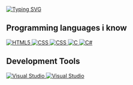 [![Typing SVG](https://readme-typing-svg.herokuapp.com?font=Fira+Code&pause=1000&color=F7EF44&background=FF2DD000&width=435&lines=Hi+I'm+Pretty+Muffin+;I'm+an+ICT++student;I'm+in+uni)](https://git.io/typing-svg)

## Programming languages i know
<p>
  <a href="" target="_blank">
    <img alt="HTML5" src="https://img.shields.io/badge/html5-%23E34F26.svg?style=for-the-badge&logo=html5&logoColor=white%22%3E">
  </a>
  <a href="" target="_blank">
    <img alt="CSS" src="https://img.shields.io/badge/CSS3-1572B6?style=for-the-badge&logo=css3&logoColor=white">
  </a>
  <a href="" target="_blank">
    <img alt="CSS" src="https://img.shields.io/badge/Swift-FA7343?style=for-the-badge&logo=swift&logoColor=white">
  </a>
  <a href="" target="_blank">
    <img alt="C" src="https://img.shields.io/badge/C-00599C?style=for-the-badge&logo=c&logoColor=white%22%3E">
  </a>
  <a href="" target="_blank">
    <img alt="C#" src="https://img.shields.io/badge/C%23-239120?style=for-the-badge&logo=c-sharp&logoColor=white%22%3E">
  </a>
</p>

## Development Tools
<p>
  <a href="https://visualstudio.microsoft.com/it/vs/" target="_blank">
    <img alt="Visual Studio" src="https://img.shields.io/badge/Visual_Studio-5C2D91?style=for-the-badge&logo=visual%20studio&logoColor=white%22%3E">
  </a>
  <a href="https://visualstudio.microsoft.com/it/vs/" target="_blank">
    <img alt="Visual Studio" src="https://img.shields.io/badge/Visual_Studio_Code-0078D4?style=for-the-badge&logo=visual%20studio%20code&logoColor=white">
  </a>
</p>
